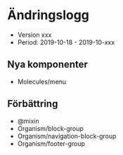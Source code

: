 # Ändringslogg
* Version xxx
* Period: 2019-10-18 - 2019-10-xxx

## Nya komponenter
* Molecules/menu

## Förbättring
* @mixin
* Organism/block-group
* Organism/navigation-block-group
* Organism/footer-group